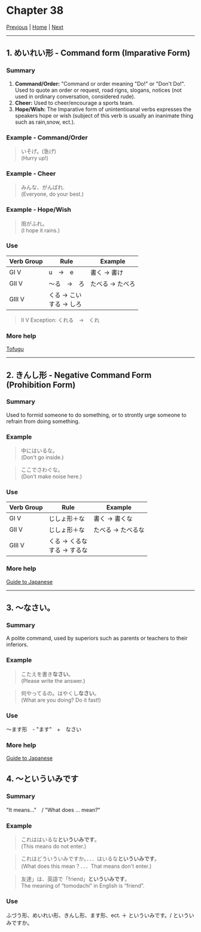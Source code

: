 # Chapter 38

[Previous](https://codywahl.github.io/JapaneseLanguageSchoolNotes/pages/J2/37) | [Home](https://codywahl.github.io/JapaneseLanguageSchoolNotes) | [Next](https://codywahl.github.io/JapaneseLanguageSchoolNotes/pages/J2/39)

* * *
## 1. めいれい形 - Command form (Imparative Form)

### Summary

1) **Command/Order:** "Command or order meaning "Do!" or "Don't Do!". Used to quote an order or request, road rigns, slogans, notices (not used in ordinary conversation, considered rude).  
2) **Cheer:** Used to cheer/encourage a sports team.    
3) **Hope/Wish:** The Imparative form of unintentioanal verbs expresses the speakers hope or wish (subject of this verb is usually an inanimate thing such as rain,snow, ect.).

### Example - Command/Order  

> いそげ。(急げ)  
> (Hurry up!)

### Example - Cheer
> みんな、がんばれ.  
> (Everyone, do your best.)

### Example - Hope/Wish
> 雨がふれ。    
> (I hope it rains.)

### Use

Verb Group | Rule | Example  
------------ | ------------ | ------------  
GI V | u　→　e | 書く → 書け
GII V | ～る　→　ろ | たべる → たべろ
GIII V | くる → こい<br>する → しろ |

>II V Exception: くれる　→　くれ

### More help

[Tofugu](https://www.tofugu.com/japanese-grammar/verb-command-form-ro/)

* * *

## 2.  きんし形 - Negative Command Form (Prohibition Form)

### Summary

Used to formid someone to do something, or to strontly urge someone to refrain from doing something. 


### Example

> 中にはいるな。  
> (Don't go inside.)

> ここでさわぐな。  
> (Don't make noise here.)

### Use

Verb Group | Rule | Example  
------------ | ------------ | ------------  
GI V | じしょ形＋な | 書く → 書くな
GII V | じしょ形＋な | たべる → たべるな
GIII V | くる → くるな<br>する → するな |

### More help

[Guide to Japanese](http://www.guidetojapanese.org/learn/complete/command#Negative_Command)

* * *

## 3. ～なさい。

### Summary

A polite command, used by superiors such as parents or teachers to their inferiors.

### Example

> こたえを書き**なさい**。  
> (Please write the answer.)

> 何やってるの。はやくし**なさい**。  
> (What are you doing? Do it fast!)

### Use

～ます形　- "ます"　+　なさい　

### More help
[Guide to Japanese](http://www.guidetojapanese.org/learn/complete/command#Using_for_polite_command)

## 4. ～といういみです

### Summary

"It means…"　/ "What does … mean?"

### Example 

> これははいるな**といういみです**。  
> (This means do not enter.)    

> これはどういういみですか。．．．はいるな**といういみです**。  
> (What does this mean？．．．That means don't enter.)  

> 友達」は、英語で「friend」**といういみです**。  
> The meaning of “tomodachi” in English is “friend”.

### Use 

ふづう形、めいれい形、きんし形、ます形、ect. ＋  といういみです。/ といういみですか。